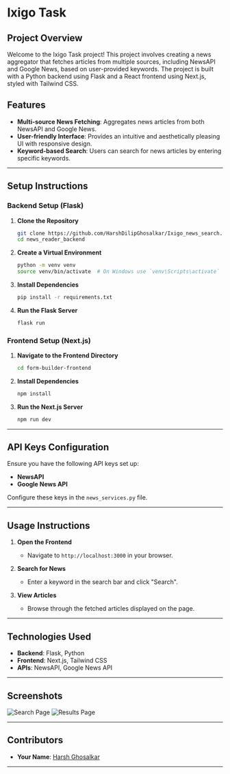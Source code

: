 
# Ixigo Task

## Project Overview

Welcome to the Ixigo Task project! This project involves creating a news aggregator that fetches articles from multiple sources, including NewsAPI and Google News, based on user-provided keywords. The project is built with a Python backend using Flask and a React frontend using Next.js, styled with Tailwind CSS. 

## Features

- **Multi-source News Fetching**: Aggregates news articles from both NewsAPI and Google News.
- **User-friendly Interface**: Provides an intuitive and aesthetically pleasing UI with responsive design.
- **Keyword-based Search**: Users can search for news articles by entering specific keywords.

---

## Setup Instructions

### Backend Setup (Flask)

1. **Clone the Repository**
   ```bash
   git clone https://github.com/HarshDilipGhosalkar/Ixigo_news_search.git
   cd news_reader_backend
   ```

2. **Create a Virtual Environment**
   ```bash
   python -m venv venv
   source venv/bin/activate  # On Windows use `venv\Scripts\activate`
   ```

3. **Install Dependencies**
   ```bash
   pip install -r requirements.txt
   ```

4. **Run the Flask Server**
   ```bash
   flask run
   ```

### Frontend Setup (Next.js)

1. **Navigate to the Frontend Directory**
   ```bash
   cd form-builder-frontend
   ```

2. **Install Dependencies**
   ```bash
   npm install
   ```

3. **Run the Next.js Server**
   ```bash
   npm run dev
   ```

---

## API Keys Configuration

Ensure you have the following API keys set up:

- **NewsAPI**
- **Google News API**

Configure these keys in the `news_services.py` file.

---

## Usage Instructions

1. **Open the Frontend**
   - Navigate to `http://localhost:3000` in your browser.

2. **Search for News**
   - Enter a keyword in the search bar and click "Search".

3. **View Articles**
   - Browse through the fetched articles displayed on the page.

---

## Technologies Used

- **Backend**: Flask, Python
- **Frontend**: Next.js, Tailwind CSS
- **APIs**: NewsAPI, Google News API

---

## Screenshots

![Search Page](https://via.placeholder.com/800x400)
![Results Page](https://via.placeholder.com/800x400)

---

## Contributors

- **Your Name**: [Harsh Ghosalkar](https://github.com/HarshDilipGhosalkar)

---



